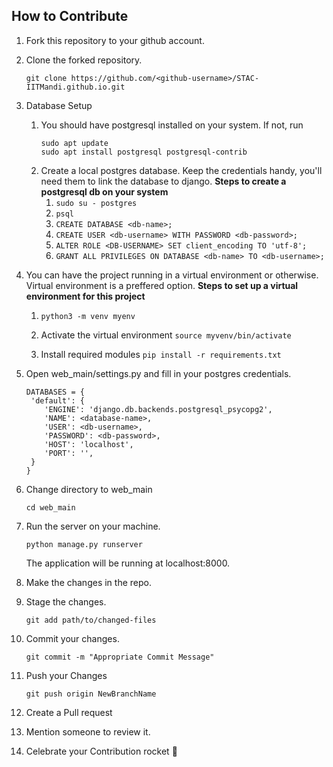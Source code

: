 ## How to Contribute

1. Fork this repository to your github account.

2. Clone the forked repository.  
    ```
    git clone https://github.com/<github-username>/STAC-IITMandi.github.io.git
    ```
3. Database Setup

    1. You should have postgresql installed on your system. If not, run  
        ```
        sudo apt update
        sudo apt install postgresql postgresql-contrib
        ```
    2. Create a local postgres database. Keep the credentials handy, you'll need them to link the database to django.
    **Steps to create a postgresql db on your system**
        1. `sudo su - postgres`
        2. `psql`
        3. `CREATE DATABASE <db-name>;`
        4. `CREATE USER <db-username> WITH PASSWORD <db-password>;`
        5. `ALTER ROLE <DB-USERNAME> SET client_encoding TO 'utf-8';`
        6. `GRANT ALL PRIVILEGES ON DATABASE <db-name> TO <db-username>;`

4. You can have the project running in a virtual environment or otherwise. Virtual environment is a preffered option.
    **Steps to set up a virtual environment for this project**
    1. `python3 -m venv myenv`

    2. Activate the virtual environment `source myvenv/bin/activate`

    3. Install required modules `pip install -r requirements.txt`

5. Open web_main/settings.py and fill in your postgres credentials.
    ```  
    DATABASES = {
     'default': {
        'ENGINE': 'django.db.backends.postgresql_psycopg2',
        'NAME': <database-name>,
        'USER': <db-username>,
        'PASSWORD': <db-password>,
        'HOST': 'localhost',
        'PORT': '',
     }
    }
    ```
6.  Change directory to web_main
    
    `cd web_main`

7.  Run the server on your machine.
    
    `python manage.py runserver`
    
    The application will be running at localhost:8000.

8.  Make the changes in the repo.

9.  Stage the changes.
    
    `git add path/to/changed-files`

10. Commit your changes.
    
    `git commit -m "Appropriate Commit Message"`

11. Push your Changes
    
    `git push origin NewBranchName`

12. Create a Pull request

13. Mention someone to review it.

14. Celebrate your Contribution rocket :rocket: <!-- flag{thankyou!} -->